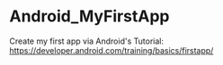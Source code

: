 # Android_MyFirstApp
Create my first app via Android's Tutorial: https://developer.android.com/training/basics/firstapp/
